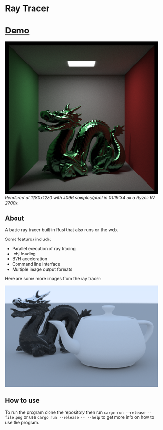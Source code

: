 # Ray Tracer
# [Demo](https://rust-ray-tracer.netlify.app/)

![Cornell Box](imgs/cornell.png)
*Rendered at 1280x1280 with 4096 samples/pixel in 01:19:34 on a Ryzen R7 2700x.*

## About

A basic ray tracer built in Rust that also runs on the web.

Some features include:
 * Parallel execution of ray tracing
 * .obj loading
 * BVH acceleration
 * Command line interface
 * Multiple image output formats

Here are some more images from the ray tracer:

  
![Utah Teapot and Stanford Dragon](imgs/objs.png)

## How to use

To run the program clone the repository then run `cargo run --release -- file.png` or use
`cargo run --release -- --help` to get more info on how to use the program.
